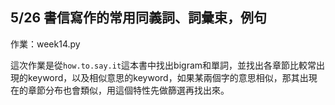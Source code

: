 ## 5/26 書信寫作的常用同義詞、詞彙束，例句
作業：week14.py  

這次作業是從`how.to.say.it`這本書中找出bigram和單詞，並找出各章節比較常出現的keyword，以及相似意思的keyword，如果某兩個字的意思相似，那其出現在的章節分布也會類似，用這個特性先做篩選再找出來。  